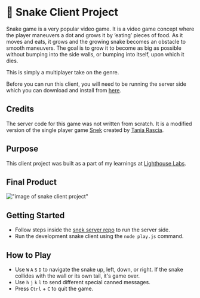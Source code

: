 # 🐍 Snake Client Project

Snake game is a very popular video game. It is a video game concept where the player maneuvers a dot and grows it by ‘eating’ pieces of food. As it moves and eats, it grows and the growing snake becomes an obstacle to smooth maneuvers. The goal is to grow it to become as big as possible without bumping into the side walls, or bumping into itself, upon which it dies.

This is simply a multiplayer take on the genre.

Before you can run this client, you will need to be running the server side which you can download and install from [here](https://github.com/lighthouse-labs/snek-multiplayer). 

## Credits

The server code for this game was not written from scratch. It is a modified version of the single player game [Snek](https://github.com/taniarascia/snek) created by [Tania Rascia](https://www.taniarascia.com).

## Purpose

This client project was built as a part of my learnings at [Lighthouse Labs](https://www.lighthouselabs.ca).

## Final Product

!["image of snake client project"](https://github.com/cvsluis/snake-client/assets/122842285/f720f8d4-c5b7-440d-818b-62fb41347989)


## Getting Started

- Follow steps inside the [snek server repo](https://github.com/lighthouse-labs/snek-multiplayer) to run the server side.
- Run the development snake client using the `node play.js` command.

## How to Play

- Use `W` `A` `S` `D` to navigate the snake up, left, down, or right. If the snake collides with the wall or its own tail, it's game over. 
- Use `h` `j` `k` `l` to send different special canned messages.
- Press `Ctrl` + `C` to quit the game.

